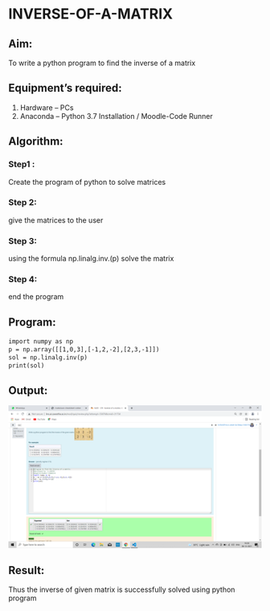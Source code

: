 # INVERSE-OF-A-MATRIX
## Aim:
To write a python program to find the inverse of a matrix
## Equipment’s required:
1. 	Hardware – PCs
2. 	Anaconda – Python 3.7 Installation / Moodle-Code Runner
## Algorithm:
### Step1 : 
Create the program of python to solve matrices
### Step 2: 
give the matrices to the user
### Step 3: 
using the formula np.linalg.inv.(p) solve the matrix
### Step 4: 
end the program

## Program:
~~~
import numpy as np
p = np.array([[1,0,3],[-1,2,-2],[2,3,-1]])
sol = np.linalg.inv(p)
print(sol)
~~~
## Output:
![inverse matrix](/inverse.png)

## Result:
Thus the inverse of given matrix is successfully solved using python program

